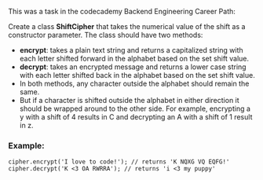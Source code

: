 This was a task in the codecademy Backend Engineering Career Path:

Create a class **ShiftCipher** that takes the numerical value of the shift as a constructor parameter. The class should have two methods:

-    **encrypt**: takes a plain text string and returns a capitalized string with each letter shifted forward in the alphabet based on the set shift value.
-    **decrypt**: takes an encrypted message and returns a lower case string with each letter shifted back in the alphabet based on the set shift value.
-    In both methods, any character outside the alphabet should remain the same.
-    But if a character is shifted outside the alphabet in either direction it should be wrapped around to the other side. For example, encrypting a y with a shift of 4 results in C and decrypting an A with a shift of 1 result in z.
  

### Example:

```const cipher = new ShiftCipher(2);
cipher.encrypt('I love to code!'); // returns 'K NQXG VQ EQFG!'
cipher.decrypt('K <3 OA RWRRA'); // returns 'i <3 my puppy'
```
